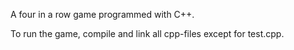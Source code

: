 A four in a row game programmed with C++.

To run the game, compile and link all cpp-files except for test.cpp.
